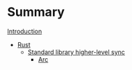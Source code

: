 # Summary

[Introduction](README.md)

- [Rust](./rust/README.md)
    - [Standard library higher-level sync](./rust/higher_level_sync.md)
        - [Arc](./rust/arc.md)